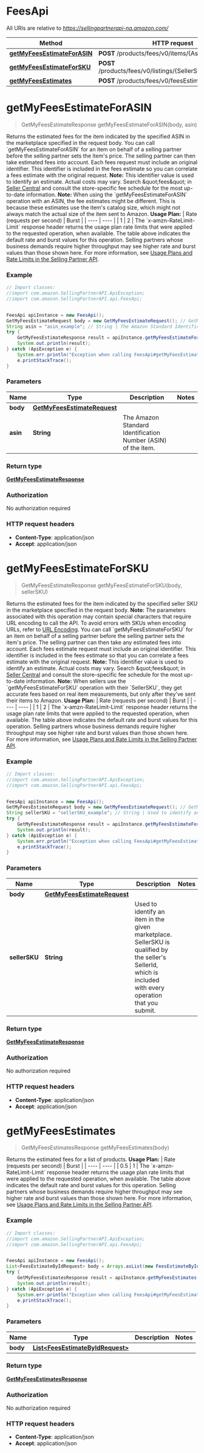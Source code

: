 # FeesApi

All URIs are relative to *https://sellingpartnerapi-na.amazon.com/*

Method | HTTP request | Description
------------- | ------------- | -------------
[**getMyFeesEstimateForASIN**](FeesApi.md#getMyFeesEstimateForASIN) | **POST** /products/fees/v0/items/{Asin}/feesEstimate | 
[**getMyFeesEstimateForSKU**](FeesApi.md#getMyFeesEstimateForSKU) | **POST** /products/fees/v0/listings/{SellerSKU}/feesEstimate | 
[**getMyFeesEstimates**](FeesApi.md#getMyFeesEstimates) | **POST** /products/fees/v0/feesEstimate | 

<a name="getMyFeesEstimateForASIN"></a>
# **getMyFeesEstimateForASIN**
> GetMyFeesEstimateResponse getMyFeesEstimateForASIN(body, asin)



Returns the estimated fees for the item indicated by the specified ASIN in the marketplace specified in the request body.  You can call &#x60;getMyFeesEstimateForASIN&#x60; for an item on behalf of a selling partner before the selling partner sets the item&#x27;s price. The selling partner can then take estimated fees into account. Each fees request must include an original identifier. This identifier is included in the fees estimate so you can correlate a fees estimate with the original request.  **Note:** This identifier value is used to identify an estimate. Actual costs may vary. Search \&quot;fees\&quot; in [Seller Central](https://sellercentral.amazon.com/) and consult the store-specific fee schedule for the most up-to-date information.  **Note:** When using the &#x60;getMyFeesEstimateForASIN&#x60; operation with an ASIN, the fee estimates might be different. This is because these estimates use the item&#x27;s catalog size, which might not always match the actual size of the item sent to Amazon.  **Usage Plan:**  | Rate (requests per second) | Burst | | ---- | ---- | | 1 | 2 |  The &#x60;x-amzn-RateLimit-Limit&#x60; response header returns the usage plan rate limits that were applied to the requested operation, when available. The table above indicates the default rate and burst values for this operation. Selling partners whose business demands require higher throughput may see higher rate and burst values than those shown here. For more information, see [Usage Plans and Rate Limits in the Selling Partner API](doc:usage-plans-and-rate-limits-in-the-sp-api).

### Example
```java
// Import classes:
//import com.amazon.SellingPartnerAPI.ApiException;
//import com.amazon.SellingPartnerAPI.api.FeesApi;


FeesApi apiInstance = new FeesApi();
GetMyFeesEstimateRequest body = new GetMyFeesEstimateRequest(); // GetMyFeesEstimateRequest | 
String asin = "asin_example"; // String | The Amazon Standard Identification Number (ASIN) of the item.
try {
    GetMyFeesEstimateResponse result = apiInstance.getMyFeesEstimateForASIN(body, asin);
    System.out.println(result);
} catch (ApiException e) {
    System.err.println("Exception when calling FeesApi#getMyFeesEstimateForASIN");
    e.printStackTrace();
}
```

### Parameters

Name | Type | Description  | Notes
------------- | ------------- | ------------- | -------------
 **body** | [**GetMyFeesEstimateRequest**](GetMyFeesEstimateRequest.md)|  |
 **asin** | **String**| The Amazon Standard Identification Number (ASIN) of the item. |

### Return type

[**GetMyFeesEstimateResponse**](GetMyFeesEstimateResponse.md)

### Authorization

No authorization required

### HTTP request headers

 - **Content-Type**: application/json
 - **Accept**: application/json

<a name="getMyFeesEstimateForSKU"></a>
# **getMyFeesEstimateForSKU**
> GetMyFeesEstimateResponse getMyFeesEstimateForSKU(body, sellerSKU)



Returns the estimated fees for the item indicated by the specified seller SKU in the marketplace specified in the request body.  **Note:** The parameters associated with this operation may contain special characters that require URL encoding to call the API. To avoid errors with SKUs when encoding URLs, refer to [URL Encoding](https://developer-docs.amazon.com/sp-api/docs/url-encoding).  You can call &#x60;getMyFeesEstimateForSKU&#x60; for an item on behalf of a selling partner before the selling partner sets the item&#x27;s price. The selling partner can then take any estimated fees into account. Each fees estimate request must include an original identifier. This identifier is included in the fees estimate so that you can correlate a fees estimate with the original request.  **Note:** This identifier value is used to identify an estimate. Actual costs may vary. Search \&quot;fees\&quot; in [Seller Central](https://sellercentral.amazon.com/) and consult the store-specific fee schedule for the most up-to-date information.  **Note:** When sellers use the &#x60;getMyFeesEstimateForSKU&#x60; operation with their &#x60;SellerSKU&#x60;, they get accurate fees based on real item measurements, but only after they&#x27;ve sent their items to Amazon.  **Usage Plan:**  | Rate (requests per second) | Burst | | ---- | ---- | | 1 | 2 |  The &#x60;x-amzn-RateLimit-Limit&#x60; response header returns the usage plan rate limits that were applied to the requested operation, when available. The table above indicates the default rate and burst values for this operation. Selling partners whose business demands require higher throughput may see higher rate and burst values than those shown here. For more information, see [Usage Plans and Rate Limits in the Selling Partner API](doc:usage-plans-and-rate-limits-in-the-sp-api).

### Example
```java
// Import classes:
//import com.amazon.SellingPartnerAPI.ApiException;
//import com.amazon.SellingPartnerAPI.api.FeesApi;


FeesApi apiInstance = new FeesApi();
GetMyFeesEstimateRequest body = new GetMyFeesEstimateRequest(); // GetMyFeesEstimateRequest | 
String sellerSKU = "sellerSKU_example"; // String | Used to identify an item in the given marketplace. SellerSKU is qualified by the seller's SellerId, which is included with every operation that you submit.
try {
    GetMyFeesEstimateResponse result = apiInstance.getMyFeesEstimateForSKU(body, sellerSKU);
    System.out.println(result);
} catch (ApiException e) {
    System.err.println("Exception when calling FeesApi#getMyFeesEstimateForSKU");
    e.printStackTrace();
}
```

### Parameters

Name | Type | Description  | Notes
------------- | ------------- | ------------- | -------------
 **body** | [**GetMyFeesEstimateRequest**](GetMyFeesEstimateRequest.md)|  |
 **sellerSKU** | **String**| Used to identify an item in the given marketplace. SellerSKU is qualified by the seller&#x27;s SellerId, which is included with every operation that you submit. |

### Return type

[**GetMyFeesEstimateResponse**](GetMyFeesEstimateResponse.md)

### Authorization

No authorization required

### HTTP request headers

 - **Content-Type**: application/json
 - **Accept**: application/json

<a name="getMyFeesEstimates"></a>
# **getMyFeesEstimates**
> GetMyFeesEstimatesResponse getMyFeesEstimates(body)



Returns the estimated fees for a list of products.  **Usage Plan:**  | Rate (requests per second) | Burst | | ---- | ---- | | 0.5 | 1 |  The &#x60;x-amzn-RateLimit-Limit&#x60; response header returns the usage plan rate limits that were applied to the requested operation, when available. The table above indicates the default rate and burst values for this operation. Selling partners whose business demands require higher throughput may see higher rate and burst values than those shown here. For more information, see [Usage Plans and Rate Limits in the Selling Partner API](doc:usage-plans-and-rate-limits-in-the-sp-api).

### Example
```java
// Import classes:
//import com.amazon.SellingPartnerAPI.ApiException;
//import com.amazon.SellingPartnerAPI.api.FeesApi;


FeesApi apiInstance = new FeesApi();
List<FeesEstimateByIdRequest> body = Arrays.asList(new FeesEstimateByIdRequest()); // List<FeesEstimateByIdRequest> | 
try {
    GetMyFeesEstimatesResponse result = apiInstance.getMyFeesEstimates(body);
    System.out.println(result);
} catch (ApiException e) {
    System.err.println("Exception when calling FeesApi#getMyFeesEstimates");
    e.printStackTrace();
}
```

### Parameters

Name | Type | Description  | Notes
------------- | ------------- | ------------- | -------------
 **body** | [**List&lt;FeesEstimateByIdRequest&gt;**](FeesEstimateByIdRequest.md)|  |

### Return type

[**GetMyFeesEstimatesResponse**](GetMyFeesEstimatesResponse.md)

### Authorization

No authorization required

### HTTP request headers

 - **Content-Type**: application/json
 - **Accept**: application/json

